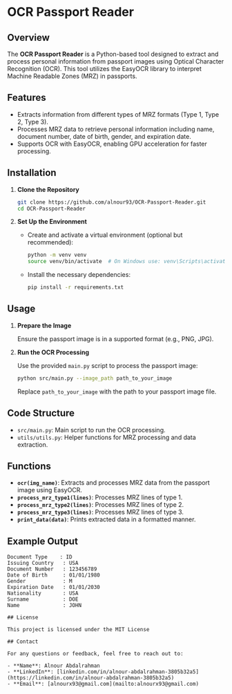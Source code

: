 # OCR Passport Reader

## Overview

The **OCR Passport Reader** is a Python-based tool designed to extract and process personal information from passport images using Optical Character Recognition (OCR). This tool utilizes the EasyOCR library to interpret Machine Readable Zones (MRZ) in passports.

## Features

- Extracts information from different types of MRZ formats (Type 1, Type 2, Type 3).
- Processes MRZ data to retrieve personal information including name, document number, date of birth, gender, and expiration date.
- Supports OCR with EasyOCR, enabling GPU acceleration for faster processing.

## Installation

1. **Clone the Repository**

    ```bash
    git clone https://github.com/alnour93/OCR-Passport-Reader.git
    cd OCR-Passport-Reader
    ```

2. **Set Up the Environment**

    - Create and activate a virtual environment (optional but recommended):

      ```bash
      python -m venv venv
      source venv/bin/activate  # On Windows use: venv\Scripts\activate
      ```

    - Install the necessary dependencies:

      ```bash
      pip install -r requirements.txt
      ```
## Usage

1. **Prepare the Image**

    Ensure the passport image is in a supported format (e.g., PNG, JPG).

2. **Run the OCR Processing**

    Use the provided `main.py` script to process the passport image:

    ```bash
    python src/main.py --image_path path_to_your_image
    ```

    Replace `path_to_your_image` with the path to your passport image file.

## Code Structure

- `src/main.py`: Main script to run the OCR processing.
- `utils/utils.py`: Helper functions for MRZ processing and data extraction.

## Functions

- **`ocr(img_name)`**: Extracts and processes MRZ data from the passport image using EasyOCR.
- **`process_mrz_type1(lines)`**: Processes MRZ lines of type 1.
- **`process_mrz_type2(lines)`**: Processes MRZ lines of type 2.
- **`process_mrz_type3(lines)`**: Processes MRZ lines of type 3.
- **`print_data(data)`**: Prints extracted data in a formatted manner.

## Example Output

```text
Document Type    : ID
Issuing Country   : USA
Document Number   : 123456789
Date of Birth     : 01/01/1980
Gender            : M
Expiration Date   : 01/01/2030
Nationality       : USA
Surname           : DOE
Name              : JOHN

## License

This project is licensed under the MIT License 

## Contact

For any questions or feedback, feel free to reach out to:

- **Name**: Alnour Abdalrahman
- **LinkedIn**: [linkedin.com/in/alnour-abdalrahman-3805b32a5](https://linkedin.com/in/alnour-abdalrahman-3805b32a5)
- **Email**: [alnourx93@gmail.com](mailto:alnourx93@gmail.com)
